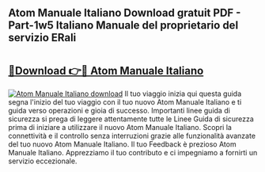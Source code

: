## Atom Manuale Italiano Download gratuit PDF - Part-1w5 Italiano Manuale del proprietario del servizio ERali

# <h2><a href="http://df9ci11.blite.top/?on=Atom+Manuale+Italiano">🔗Download 👉🔴 Atom Manuale Italiano</a></h2>

[![Atom Manuale Italiano download](https://i.imgur.com/lujVjoI.png)](http://df9ci11.blite.top/?on=Atom+Manuale+Italiano)
Il tuo viaggio inizia qui questa guida segna l'inizio del tuo viaggio con il tuo nuovo Atom Manuale Italiano e ti guida verso operazioni e gioia di successo. Importanti linee guida di sicurezza si prega di leggere attentamente tutte le Linee Guida di sicurezza prima di iniziare a utilizzare il nuovo Atom Manuale Italiano. Scopri la connettività e il controllo senza interruzioni grazie alle funzionalità avanzate del tuo nuovo Atom Manuale Italiano. Il tuo Feedback è prezioso Atom Manuale Italiano. Apprezziamo il tuo contributo e ci impegniamo a fornirti un servizio eccezionale.
